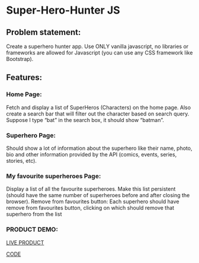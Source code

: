 # Super-Hero-Hunter JS

## Problem statement:

 Create a superhero hunter app. Use ONLY vanilla javascript, no libraries or frameworks are allowed for Javascript (you can use any CSS framework like Bootstrap).

## Features: 

### Home Page:
Fetch and display a list of SuperHeros (Characters) on the home page. Also create a search bar that will filter out the character based on search query. Suppose I type “bat” in the search box, it should show “batman”.

### Superhero Page:
Should show a lot of information about the superhero like their name, photo, bio and other information provided by the API (comics, events, series, stories, etc).

### My favourite superheroes Page:
Display a list of all the favourite superheroes.
Make this list persistent (should have the same number of superheroes before and after closing the browser).
Remove from favourites button: Each superhero should have remove from favourites button, clicking on which should remove that superhero from the list

### PRODUCT DEMO:
[LIVE PRODUCT](https://super-hero-hunter.onrender.com/)


[CODE](https://github.com/Rohan23045/Super-Hero-Hunter.git)
